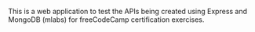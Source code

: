 This is a web application to test the APIs being created using Express and MongoDB (mlabs) for freeCodeCamp certification exercises.